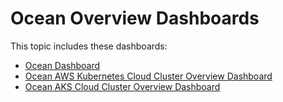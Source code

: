 # Ocean Overview Dashboards

This topic includes these dashboards:

*  [Ocean Dashboard](ocean/tutorials/ocean-dashboard)
*  [Ocean AWS Kubernetes Cloud Cluster Overview Dashboard](ocean/cluster-overview-tab)
*  [Ocean AKS Cloud Cluster Overview Dashboard](ocean/ocean-aks-cloud-cluster-overview)



